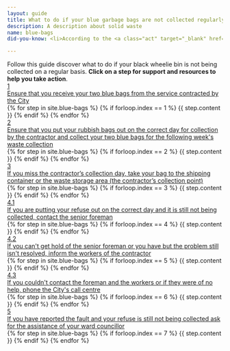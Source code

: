 ```yaml
---
layout: guide
title: What to do if your blue garbage bags are not collected regularly
description: A description about solid waste
name: blue-bags
did-you-know: <li>According to the <a class="act" target="_blank" href="http://www.dwa.gov.za/Documents/sanitation/17005SC_POLICY_National%20Sanitation%20Policy%202016%20FINAL310117.pdf"> <i class="fa fa-fw fa-gavel" aria-hidden="true"></i> National Sanitation Policy, 2016</a> everyone in South Africa has the right to access to basic sanitation (including refuse / solid waste removal).</li> <li>In Cape Town, the <a href="http://www.capetown.gov.za/Departments/Solid%20Waste%20Management%20Department" target=_blank>Department of Solid Waste</a> is responsible for the collection and disposal of waste, area cleaning, preventing waste and pollution, and minimising waste.<br> Contact the department <br><i class="fa fa-fw fa-phone" aria-hidden="true"></i>0860 103 089 <br><i class="fa fa-fw fa-envelope" aria-hidden="true"></i>wastewise.user@capetown.gov.za</li>

---
```

<div class="guide">
  <div class="description">Follow this guide discover what to do if your black wheelie bin is not being collected on a regular basis. <b>Click on a step for support and resources to help you take action</b>.</div>

  <div class="single-step">
    <a href="1" class="title-box">
      <div class="circle">1</div>
      <div class="title">Ensure that you receive your two blue bags from the service contracted by the City</div>
    </a>
    <div class="content">
      {% for step in site.blue-bags %}
        {% if forloop.index == 1 %}
          {{ step.content }}
        {% endif %}
      {% endfor %}
    </div>
  </div>
  <div class="single-step">
    <a href="2" class="title-box">
      <div class="circle">2</div>
      <div class="title">Ensure that you put your rubbish bags out on the correct day for collection by the contractor and collect your two blue bags for the following week's waste collection</div>
    </a>
    <div class="content">
      {% for step in site.blue-bags %}
        {% if forloop.index == 2 %}
          {{ step.content }}
        {% endif %}
      {% endfor %}
    </div>
  </div>
  <div class="single-step">
    <a href="3" class="title-box">
      <div class="circle">3</div>
      <div class="title">If you miss the contractor’s collection day, take your bag to the shipping container or the waste storage area (the contractor’s collection point)</div>
    </a>
    <div class="content">
      {% for step in site.blue-bags %}
        {% if forloop.index == 3 %}
          {{ step.content }}
        {% endif %}
      {% endfor %}
    </div>
  </div>
  <div class="single-step">
    <a href="4.1" class="title-box">
      <div class="circle">4.1</div>
      <div class="title">If you are putting your refuse out on the correct day and it is still not being collected, contact the senior foreman</div>
    </a>
    <div class="content">
      {% for step in site.blue-bags %}
        {% if forloop.index == 4 %}
          {{ step.content }}
        {% endif %}
      {% endfor %}
    </div>
  </div>
  <div class="single-step">
    <a href="4.1" class="title-box">
      <div class="circle">4.2</div>
      <div class="title">If you can't get hold of the senior foreman or you have but the problem still isn't resolved, inform the workers of the contractor</div>
    </a>
    <div class="content">
      {% for step in site.blue-bags %}
        {% if forloop.index == 5 %}
          {{ step.content }}
        {% endif %}
      {% endfor %}
    </div>
  </div>
  <div class="single-step">
    <a href="4.1" class="title-box">
      <div class="circle">4.3</div>
      <div class="title">If you couldn't contact the foreman and the workers or if they were of no help, phone the City's call centre</div>
    </a>
    <div class="content">
      {% for step in site.blue-bags %}
        {% if forloop.index == 6 %}
          {{ step.content }}
        {% endif %}
      {% endfor %}
    </div>
  </div>
  <div class="single-step">
    <a href="5" class="title-box">
      <div class="circle">5</div>
      <div class="title">If you have reported the fault and your refuse is still not being collected ask for the assistance of your ward councillor</div>
    </a>
    <div class="content">
      {% for step in site.blue-bags %}
        {% if forloop.index == 7 %}
          {{ step.content }}
        {% endif %}
      {% endfor %}
    </div>
  </div>
  <!-- <div class="single-step">
    <a href="6" class="title-box">
      <div class="circle">6</div>
      <div class="title">Is your refuse still not collected after talking to your ward councillor? These organisations can assist</div>
    </a>
    <div class="content">
      {% for step in site.blue-bags %}
        {% if forloop.index == 6 %}
          {{ step.content }}
        {% endif %}
      {% endfor %}
    </div>
  </div> -->
</div>